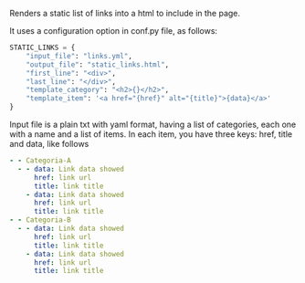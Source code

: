 Renders a static list of links into a html to include in the page.

It uses a configuration option in conf.py file, as follows:

```python
STATIC_LINKS = {
    "input_file": "links.yml",
    "output_file": "static_links.html",
    "first_line": "<div>",
    "last_line": "</div>",
    "template_category": "<h2>{}</h2>",
    "template_item": '<a href="{href}" alt="{title}">{data}</a>'
}
```

Input file is a plain txt with yaml format, having a list of categories, each one with a name and a list of items.
In each item, you have three keys: href, title and data, like follows

```yaml
- - Categoria-A
  - - data: Link data showed 
      href: link url
      title: link title
    - data: Link data showed
      href: link url
      title: link title
- - Categoria-B
  - - data: Link data showed
      href: link url
      title: link title
    - data: Link data showed
      href: link url
      title: link title
```
